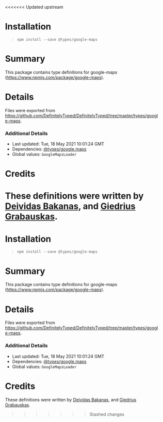 <<<<<<< Updated upstream
# Installation
> `npm install --save @types/google-maps`

# Summary
This package contains type definitions for google-maps (https://www.npmjs.com/package/google-maps).

# Details
Files were exported from https://github.com/DefinitelyTyped/DefinitelyTyped/tree/master/types/google-maps.

### Additional Details
 * Last updated: Tue, 18 May 2021 10:01:24 GMT
 * Dependencies: [@types/google.maps](https://npmjs.com/package/@types/google.maps)
 * Global values: `GoogleMapsLoader`

# Credits
These definitions were written by [Deividas Bakanas](https://github.com/DeividasBakanas), and [Giedrius Grabauskas](https://github.com/GiedriusGrabauskas).
=======
# Installation
> `npm install --save @types/google-maps`

# Summary
This package contains type definitions for google-maps (https://www.npmjs.com/package/google-maps).

# Details
Files were exported from https://github.com/DefinitelyTyped/DefinitelyTyped/tree/master/types/google-maps.

### Additional Details
 * Last updated: Tue, 18 May 2021 10:01:24 GMT
 * Dependencies: [@types/google.maps](https://npmjs.com/package/@types/google.maps)
 * Global values: `GoogleMapsLoader`

# Credits
These definitions were written by [Deividas Bakanas](https://github.com/DeividasBakanas), and [Giedrius Grabauskas](https://github.com/GiedriusGrabauskas).
>>>>>>> Stashed changes

